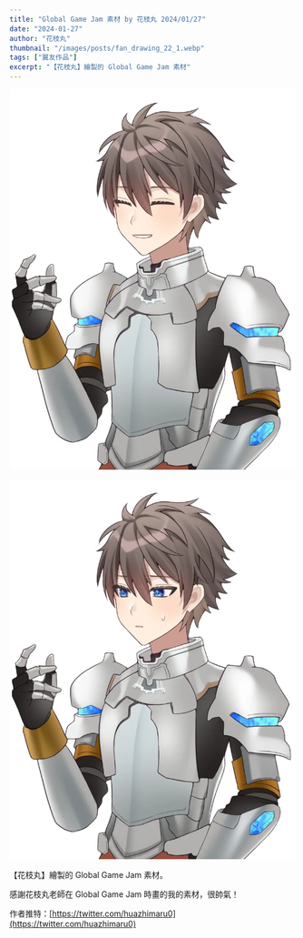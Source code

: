```yaml
---
title: "Global Game Jam 素材 by 花枝丸 2024/01/27"
date: "2024-01-27"
author: "花枝丸"
thumbnail: "/images/posts/fan_drawing_22_1.webp"
tags: ["翼友作品"]
excerpt: "【花枝丸】繪製的 Global Game Jam 素材"
---
```

![Global Game Jam 素材 by 花枝丸 2024/01/27](/images/posts/fan_drawing_22_2.webp)

![Global Game Jam 素材 by 花枝丸 2024/01/27](/images/posts/fan_drawing_22_3.webp)

【花枝丸】繪製的 Global Game Jam 素材。

感謝花枝丸老師在 Global Game Jam 時畫的我的素材，很帥氣！

作者推特：[https://twitter.com/huazhimaru0](https://twitter.com/huazhimaru0)
